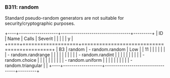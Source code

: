 ### B311: random

Standard pseudo-random generators are not suitable for
security/cryptographic purposes.

+----+-------------------+----------------------------------+---------+
| ID | Name              | Calls                            | Severit |
|    |                   |                                  | y       |
+====+===================+==================================+=========+
| B3 | random            | -   random.random                | Low     |
| 11 |                   |                                  |         |
|    |                   | -   random.randrange             |         |
|    |                   |                                  |         |
|    |                   | -   random.randint               |         |
|    |                   |                                  |         |
|    |                   | -   random.choice                |         |
|    |                   |                                  |         |
|    |                   | -   random.uniform               |         |
|    |                   |                                  |         |
|    |                   | -   random.triangular            |         |
+----+-------------------+----------------------------------+---------+
